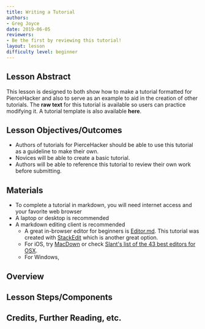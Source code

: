 ```yaml
---
title: Writing a Tutorial
authors:
- Greg Joyce
date: 2019-06-05
reviewers:
- Be the first by reviewing this tutorial!
layout: lesson
difficulty level: beginner
---
```


## Lesson Abstract
This lesson is designed to both show how to make a tutorial formatted for PierceHacker and also to serve as an example to aid in the creation of other tutorials. The **raw text** for this tutorial is available so users can practice modifying it. A tutorial template is also available **here**.

## Lesson Objectives/Outcomes
* Authors of tutorials for PierceHacker should be able to use this tutorial as a guideline to make their own. 
* Novices will be able to create a basic tutorial.
* Authors will be able to reference this tutorial to review their own work before submitting.

## Materials
* To complete a tutorial in markdown, you will need internet access and your favorite web browser
* A laptop or desktop is recommended
* A markdown editing client is recommended
	- A great in-browser editor for beginners is [Editor.md](https://dillinger.io). This tutorial was created with [StackEdit](https://stackedit.io) which is another great option.
	- For iOS, try [MacDown](https://macdown.uranusjr.com) or check [Slant's list of the 43 best editors for OSX](https://www.slant.co/topics/899/~best-markdown-deitors-fro-os-x).
	- For Windows, 
## Overview

## Lesson Steps/Components

## Credits, Further Reading, etc.
<!--stackedit_data:
eyJoaXN0b3J5IjpbMTQ0MjIwMzcyLC0xMjE1MzAwMzkxLC01ND
c0ODY5OTcsMTkzMDEyMTc2NF19
-->